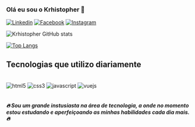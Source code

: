 
### Olá eu sou o Krhistopher 👋
[![Linkedin](https://img.shields.io/badge/LinkedIn-0077B5?style=for-the-badge&logo=linkedin&logoColor=white)](https://www.linkedin.com/in/krhistopher-kauling-novak-b4364712a/) [![Facebook](https://img.shields.io/badge/Facebook-1877F2?style=for-the-badge&logo=facebook&logoColor=white)](https://www.facebook.com/krhiskn) [![Instagram](https://img.shields.io/badge/Instagram-E4405F?style=for-the-badge&logo=instagram&logoColor=white)](https://www.instagram.com/krhiskn/)

![Krhistopher GitHub stats](https://github-readme-stats.vercel.app/api?username=devkrhis&show_icons=true&theme=merko)

[![Top Langs](https://github-readme-stats.vercel.app/api/top-langs/?username=devkrhis)](https://github.com/anuraghazra/github-readme-stats)

## Tecnologias que utilizo diariamente
<div style="display: inline_block"></br>
    <img align="center" alt="html5" src="https://img.shields.io/badge/HTML5-E34F26?style=for-the-badge&logo=html5&logoColor=white"/>
    <img align="center" alt="css3" src="https://img.shields.io/badge/CSS3-1572B6?style=for-the-badge&logo=css3&logoColor=white"/>
    <img align="center" alt="javascript" src="https://img.shields.io/badge/JavaScript-F7DF1E?style=for-the-badge&logo=javascript&logoColor=black"/>
    <img align="center" alt="vuejs" src="https://img.shields.io/badge/Vue.js-35495E?style=for-the-badge&logo=vue.js&logoColor=4FC08D"/>
</div><br/>
<h5> 🔥 Sou um grande instusiasta na área de tecnologia, a onde no momento estou estudando e aperfeiçoando as minhas habilidades cada dia mais. 🔥 </h5>
